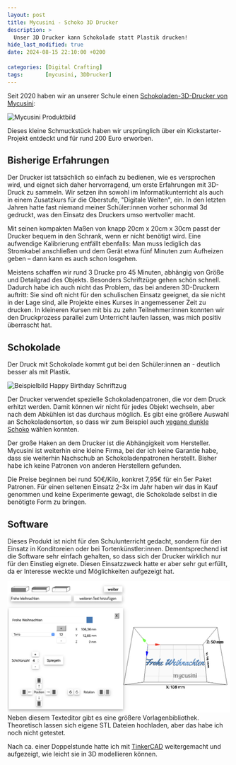```yaml
---
layout: post
title: Mycusini - Schoko 3D Drucker
description: >
  Unser 3D Drucker kann Schokolade statt Plastik drucken!
hide_last_modified: true
date: 2024-08-15 22:10:00 +0200

categories: [Digital Crafting]
tags:       [mycusini, 3DDrucker]
---
```


Seit 2020 haben wir an unserer Schule einen [Schokoladen-3D-Drucker von Mycusini](https://mycusini.com/pages/mycusini):

![Mycusini Produktbild](https://cdn.shopify.com/s/files/1/0535/6267/1274/files/mycusini_3D_Schokoladendrucker_inkl._uber_1.000_3D_Vorlagen_und_3D_Choco_in_gebrauchsfertigen_Refills2.jpg?v=1618994710)

Dieses kleine Schmuckstück haben wir ursprünglich über ein Kickstarter-Projekt entdeckt
und für rund 200 Euro erworben.

## Bisherige Erfahrungen
Der Drucker ist tatsächlich so einfach zu bedienen, wie es versprochen wird, und eignet
sich daher hervorragend, um erste Erfahrungen mit 3D-Druck zu sammeln.
Wir setzen ihn sowohl im Informatikunterricht als auch in einem Zusatzkurs für die Oberstufe,
"Digitale Welten", ein. In den letzten Jahren hatte fast niemand meiner Schüler:innen vorher schonmal 3d gedruckt, was den Einsatz des Druckers umso wertvoller macht.

Mit seinen kompakten Maßen von knapp 20cm x 20cm x 30cm passt der Drucker bequem in den
Schrank, wenn er nicht benötigt wird. Eine aufwendige Kalibrierung entfällt ebenfalls:
Man muss lediglich das Stromkabel anschließen und dem Gerät etwa fünf Minuten zum Aufheizen
geben – dann kann es auch schon losgehen.

Meistens schaffen wir rund 3 Drucke pro 45 Minuten, abhängig von Größe und Detailgrad des Objekts. Besonders Schriftzüge gehen schön schnell.
Dadurch habe ich auch nicht das Problem, das bei anderen 3D-Druckern auftritt: Sie sind oft nicht für den schulischen Einsatz geeignet, da sie nicht in der Lage sind, alle Projekte eines Kurses in angemessener Zeit zu drucken. In kleineren Kursen mit bis zu zehn Teilnehmer:innen
konnten wir den Druckprozess parallel zum Unterricht laufen lassen, was mich positiv überrascht hat.

## Schokolade
Der Druck mit Schokolade kommt gut bei den Schüler:innen an - deutlich besser als mit Plastik.

![Beispielbild Happy Birthday Schriftzug](https://cdn.shopify.com/s/files/1/0535/6267/1274/files/mycusini_Club_einfache_Textbotschaften_in_Schokolade_drucken-Seite001.jpg?v=1617795023)

Der Drucker verwendet spezielle Schokoladenpatronen, die vor dem Druck erhitzt werden.
Damit können wir nicht für jedes Objekt wechseln, aber nach dem Abkühlen ist das durchaus möglich.
Es gibt eine größere Auswahl an Schokoladensorten, so dass wir zum Beispiel auch [vegane dunkle Schoko](https://mycusini.com/collections/all/products/mycusini-3d-choco-dark) wählen konnten.

Der große Haken an dem Drucker ist die Abhängigkeit vom Hersteller.
Mycusini ist weiterhin eine kleine Firma, bei der ich keine Garantie habe, dass sie weiterhin Nachschub an
Schokoladenpatronen herstellt. Bisher habe ich keine Patronen von anderen Herstellern gefunden.

Die Preise beginnen bei rund 50€/Kilo, konkret 7,95€ für ein 5er Paket Patronen.
Für einen seltenen Einsatz 2-3x im Jahr haben wir das in Kauf genommen und keine Experimente gewagt,
die Schokolade selbst in die benötigte Form zu bringen.

## Software
Dieses Produkt ist nicht für den Schulunterricht gedacht, sondern für den Einsatz in Konditoreien oder bei Tortenkünstler:innen.
Dementsprechend ist die Software sehr einfach gehalten, so dass sich der Drucker wirklich nur für den Einstieg
eignete. Diesen Einsatzzweck hatte er aber sehr gut erfüllt, da er Interesse weckte und Möglichkeiten aufgezeigt hat.

![Mycusini Software](/assets/img/blog/mycusini_software.png)
Neben diesem Texteditor gibt es eine größere Vorlagenbibliothek.
Theoretisch lassen sich eigene STL Dateien hochladen, aber das habe ich noch nicht getestet.

Nach ca. einer Doppelstunde hatte ich mit [TinkerCAD](https://www.tinkercad.com) weitergemacht und aufgezeigt, wie leicht sie
in 3D modellieren können.
